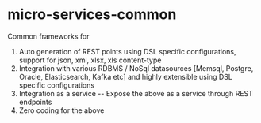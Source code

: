 # micro-services-common
Common frameworks for 

1) Auto generation of REST points using DSL specific configurations, support for json, xml, xlsx, xls content-type
2) Integration with various RDBMS / NoSql datasources [Memsql, Postgre, Oracle, Elasticsearch, Kafka etc] and highly extensible using DSL specific configurations
3) Integration as a service -- Expose the above as a service through REST endpoints
4) Zero coding for the above
